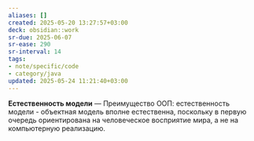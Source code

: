 ```yaml
---
aliases: []
created: 2025-05-20 13:27:57+03:00
deck: obsidian::work
sr-due: 2025-06-07
sr-ease: 290
sr-interval: 14
tags:
- note/specific/code
- category/java
updated: 2025-05-24 11:21:40+03:00
---
```


**Естественность модели**
—
Преимущество ООП: естественность модели - объектная модель вполне естественна, поскольку в первую очередь ориентирована на человеческое восприятие мира, а не на компьютерную реализацию.
